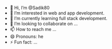 - 👋 Hi, I’m @Sadik80
- 👀 I’m interested in web and app development.
- 🌱 I’m currently learning full stack development.
- 💞️ I’m looking to collaborate on ...
- 📫 How to reach me ...
- 😄 Pronouns: he
- ⚡ Fun fact: ...

<!---
Sadik80/Sadik80 is a ✨ special ✨ repository because its `README.md` (this file) appears on your GitHub profile.
You can click the Preview link to take a look at your changes.
--->
